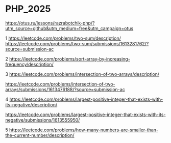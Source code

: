 # PHP_2025

https://otus.ru/lessons/razrabotchik-php/?utm_source=github&utm_medium=free&utm_campaign=otus


1 https://leetcode.com/problems/two-sum/description/
https://leetcode.com/problems/two-sum/submissions/1613281762/?source=submission-ac

2 https://leetcode.com/problems/sort-array-by-increasing-frequency/description/



3 https://leetcode.com/problems/intersection-of-two-arrays/description/

https://leetcode.com/problems/intersection-of-two-arrays/submissions/1613476188/?source=submission-ac

4 https://leetcode.com/problems/largest-positive-integer-that-exists-with-its-negative/description/

https://leetcode.com/problems/largest-positive-integer-that-exists-with-its-negative/submissions/1613555950/

5 https://leetcode.com/problems/how-many-numbers-are-smaller-than-the-current-number/description/








